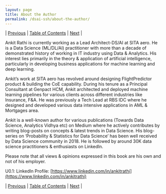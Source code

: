 ```yaml
---
layout: page
title: About the Author
permalink: /dsai-ssh/about-the-author/
---
```



| [Previous](https://ankit-rathi.github.io/dsai-ssh/)  | [Table of Contents](https://ankit-rathi.github.io/dsai-ssh/) | [Next](https://ankit-rathi.github.io/dsai-ssh/preface/)  |



Ankit Rathi is currently working as a Lead Architect-DS/AI at SITA aero. He is a Data Science (ML/DL/AI) practitioner with more than a decade of demonstrated history of working in IT industry using Data & Analytics. His interest lies primarily in the theory & application of artificial intelligence, particularly in developing business applications for machine learning and deep learning. 

Ankit’s work at SITA aero has revolved around designing FlightPredictor product & building the CoE capability. During his tenure as a Principal Consultant at Genpact HCM, Ankit architected and deployed machine learning pipelines for various clients across different industries like Insurance, F&A. He was previously a Tech Lead at RBS IDC where he designed and developed various data intensive applications in AML & Mortgages area. 

Ankit is a well-known author for various publications (Towards Data Science, Analytics Vidhya etc) on Medium where he actively contributes by writing blog-posts on concepts & latest trends in Data Science. His blog-series on ‘Probability & Statistics for Data Science’ has been well received by Data Science community in 2018. He is followed by around 30K data science practitioners & enthusiasts on LinkedIn. 

Please note that all views & opinions expressed in this book are his own and not of his employer. 

U0.1: LinkedIn Profile: [https://www.linkedin.com/in/ankitrathi](https://www.linkedin.com/in/ankitrathi)


| [Previous](https://ankit-rathi.github.io/dsai-ssh/)  | [Table of Contents](https://ankit-rathi.github.io/dsai-ssh/) | [Next](https://ankit-rathi.github.io/dsai-ssh/preface/)  |


